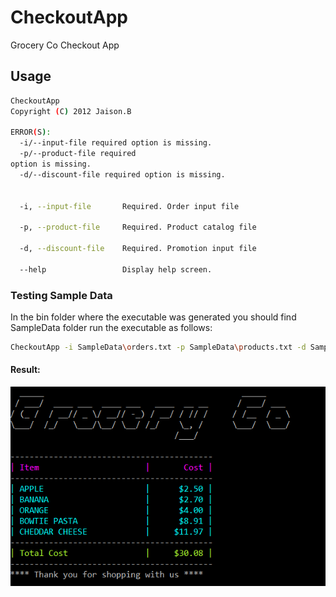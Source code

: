 # CheckoutApp
Grocery Co Checkout App

## Usage
```bash
CheckoutApp
Copyright (C) 2012 Jaison.B

ERROR(S):
  -i/--input-file required option is missing.
  -p/--product-file required
option is missing.
  -d/--discount-file required option is missing.


  -i, --input-file       Required. Order input file

  -p, --product-file     Required. Product catalog file

  -d, --discount-file    Required. Promotion input file

  --help                 Display help screen.
```

### Testing Sample Data
In the bin folder where the executable was generated you should find SampleData folder run the executable as follows:
```bash
CheckoutApp -i SampleData\orders.txt -p SampleData\products.txt -d SampleData\promotions.txt
```
#### Result:
![alt text](CheckoutAppResult.png "Checkout App result")

